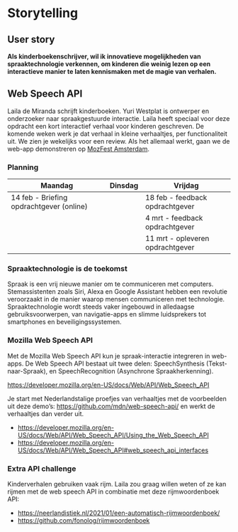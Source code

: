 # Storytelling

## User story

**Als kinderboekenschrijver,
wil ik innovatieve mogelijkheden van spraaktechnologie verkennen, 
om kinderen die weinig lezen op een interactieve manier te laten kennismaken met de magie van verhalen.**

<!-- As a children's book author, I want to experiment with innovative Dutch-language voice interaction patterns, so I can tell my stories in an entirely new way. -->

## Web Speech API

Laila de Miranda schrijft kinderboeken. Yuri Westplat is ontwerper en onderzoeker naar spraakgestuurde interactie. Laila heeft speciaal voor deze opdracht een kort interactief verhaal voor kinderen geschreven. De komende weken werk je dat verhaal in kleine verhaaltjes, per functionaliteit uit. We zien je wekelijks voor een review. Als het allemaal werkt, gaan we de web-app demonstreren op [MozFest Amsterdam](https://www.mozillafestival.org/nl/).

### Planning

| Maandag | Dinsdag | Vrijdag  |
|---|---|---|
|14 feb - Briefing opdrachtgever (online)| |18 feb - feedback opdrachtgever|
| | |4 mrt - feedback opdrachtgever|
| | |11 mrt - opleveren opdrachtgever|


### Spraaktechnologie is de toekomst

Spraak is een vrij nieuwe manier om te communiceren met computers. Stemassistenten zoals Siri, Alexa en Google Assistant hebben een revolutie veroorzaakt in de manier waarop mensen communiceren met technologie. Spraaktechnologie wordt steeds vaker ingebouwd in alledaagse gebruiksvoorwerpen, van navigatie-apps en slimme luidsprekers tot smartphones en beveiligingssystemen.

### Mozilla Web Speech API

Met de Mozilla Web Speech API kun je spraak-interactie integreren in web-apps. De Web Speech API bestaat uit twee delen: SpeechSynthesis (Tekst-naar-Spraak), en SpeechRecognition (Asynchrone Spraakherkenning).

https://developer.mozilla.org/en-US/docs/Web/API/Web_Speech_API

Je start met Nederlandstalige proefjes van verhaaltjes met de voorbeelden uit deze demo’s:  https://github.com/mdn/web-speech-api/ en werkt de verhaaltjes dan verder uit.

- https://developer.mozilla.org/en-US/docs/Web/API/Web_Speech_API/Using_the_Web_Speech_API
- https://developer.mozilla.org/en-US/docs/Web/API/Web_Speech_API#web_speech_api_interfaces

### Extra API challenge

Kinderverhalen gebruiken vaak rijm. Laila zou graag willen weten of ze kan rijmen met de web speech API in combinatie met deze rijmwoordenboek API:

- https://neerlandistiek.nl/2021/01/een-automatisch-rijmwoordenboek/
- https://github.com/fonolog/rijmwoordenboek
